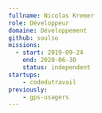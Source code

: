 ```yaml
---
fullname: Nicolas Kremer
role: Développeur
domaine: Développement
github: soulso
missions:
  - start: 2019-09-24
    end: 2020-06-30
    status: independent
startups:
    - codedutravail
previously:
    - gps-usagers
---
```

